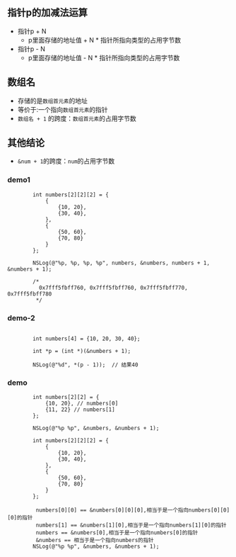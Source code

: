 
## 指针p的加减法运算
- 指针p + N
    - p里面存储的地址值 + N * 指针所指向类型的占用字节数
- 指针p - N
    - p里面存储的地址值 - N * 指针所指向类型的占用字节数

## 数组名
- 存储的是`数组首元素`的地址
- 等价于:一个指向`数组首元素`的指针
- `数组名 + 1` 的跨度：`数组首元素`的占用字节数

## 其他结论
- `&num + 1`的跨度：`num`的占用字节数


### demo1

```objc
        int numbers[2][2][2] = {
            {
                {10, 20},
                {30, 40},
            },
            {
                {50, 60},
                {70, 80}
            }
        };

        NSLog(@"%p, %p, %p, %p", numbers, &numbers, numbers + 1, &numbers + 1);

        /*
          0x7fff5fbff760, 0x7fff5fbff760, 0x7fff5fbff770, 0x7fff5fbff780
         */

```


### demo-2

```obj

        int numbers[4] = {10, 20, 30, 40};

        int *p = (int *)(&numbers + 1);

        NSLog(@"%d", *(p - 1));  // 结果40

```


### demo

```objc
        int numbers[2][2] = {
            {10, 20}, // numbers[0]
            {11, 22} // numbers[1]
        };

        NSLog(@"%p %p", &numbers, &numbers + 1);

        int numbers[2][2][2] = {
            {
                {10, 20},
                {30, 40},
            },
            {
                {50, 60},
                {70, 80}
            }
        };

         numbers[0][0] == &numbers[0][0][0],相当于是一个指向numbers[0][0][0]的指针
         numbers[1] == &numbers[1][0],相当于是一个指向numbers[1][0]的指针
         numbers == &numbers[0],相当于是一个指向numbers[0]的指针
         &numbers == 相当于是一个指向numbers的指针
        NSLog(@"%p %p", &numbers, &numbers + 1);

```
